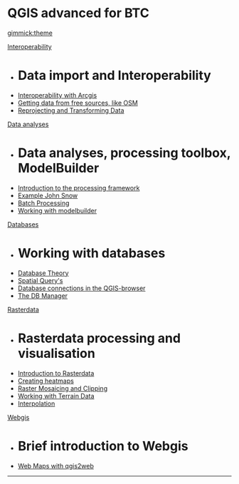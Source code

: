 #  QGIS advanced for BTC

[gimmick:theme](simplex)


[Interoperability]()

  * # Data import and Interoperability 
  * [Interoperability with Arcgis](task/interop_arcgis.md)
  * [Getting data from free sources,  like OSM](task/preparing_data.md)
  * [Reprojecting and Transforming Data](task/reproject_transform.md)

[Data analyses]()  

  * # Data analyses, processing toolbox, ModelBuilder
  * [Introduction to the processing framework](task/intro_processing.md)
  * [Example John Snow](task/john_snow.md)
  * [Batch Processing](task/batch_processing.md)
  * [Working with modelbuilder](task/processing_graphical_modeler.md)

[Databases]() 

  * # Working with databases
  * [Database Theory](task/RDBMS.md)
  * [Spatial Query's](task/spatial_queries.md)
  * [Database connections in the QGIS-browser](task/db_browser.md)
  * [The DB Manager](task/db_manager.md)
  
[Rasterdata]() 

  * # Rasterdata processing and visualisation
  * [Introduction to Rasterdata](task/intro_raster.md)
  * [Creating heatmaps](task/creating_heatmaps.md)
  * [Raster Mosaicing and Clipping](task/raster_mosaicing_and_clipping.md)
  * [Working with Terrain Data](task/working_with_terrain.md)
  * [Interpolation](task/interpolation_cross.md)
  
[Webgis]()

  * # Brief introduction to Webgis
  * [Web Maps with qgis2web](task/webmaps_with_qgis2web.md)
  - - - -
